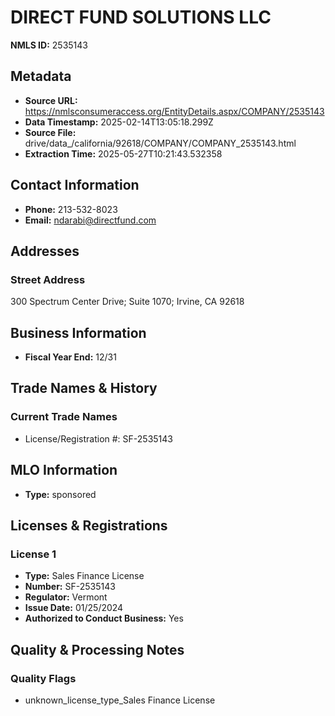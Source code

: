 # DIRECT FUND SOLUTIONS LLC

**NMLS ID:** 2535143

## Metadata
- **Source URL:** https://nmlsconsumeraccess.org/EntityDetails.aspx/COMPANY/2535143
- **Data Timestamp:** 2025-02-14T13:05:18.299Z
- **Source File:** drive/data_/california/92618/COMPANY/COMPANY_2535143.html
- **Extraction Time:** 2025-05-27T10:21:43.532358

## Contact Information
- **Phone:** 213-532-8023
- **Email:** ndarabi@directfund.com

## Addresses
### Street Address
300 Spectrum Center Drive; Suite 1070; Irvine, CA 92618

## Business Information
- **Fiscal Year End:** 12/31

## Trade Names & History
### Current Trade Names
- License/Registration #: SF-2535143

## MLO Information
- **Type:** sponsored

## Licenses & Registrations

### License 1
- **Type:** Sales Finance License
- **Number:** SF-2535143
- **Regulator:** Vermont
- **Issue Date:** 01/25/2024
- **Authorized to Conduct Business:** Yes

## Quality & Processing Notes
### Quality Flags
- unknown_license_type_Sales Finance License
